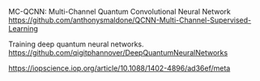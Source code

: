 MC-QCNN: Multi-Channel Quantum Convolutional Neural Network   https://github.com/anthonysmaldone/QCNN-Multi-Channel-Supervised-Learning


Training deep quantum neural networks.  https://github.com/qigitphannover/DeepQuantumNeuralNetworks


https://iopscience.iop.org/article/10.1088/1402-4896/ad36ef/meta
